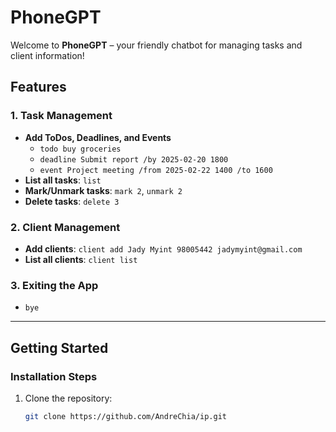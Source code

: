 # PhoneGPT

Welcome to **PhoneGPT** – your friendly chatbot for managing tasks and client information!

## Features

### 1. Task Management
- **Add ToDos, Deadlines, and Events**
    - `todo buy groceries`
    - `deadline Submit report /by 2025-02-20 1800`
    - `event Project meeting /from 2025-02-22 1400 /to 1600`
- **List all tasks**: `list`
- **Mark/Unmark tasks**: `mark 2`, `unmark 2`
- **Delete tasks**: `delete 3`

### 2. Client Management
- **Add clients**: `client add Jady Myint 98005442 jadymyint@gmail.com`
- **List all clients**: `client list`

### 3. Exiting the App
- `bye`

---

## Getting Started

### **Installation Steps**
1. Clone the repository:
   ```bash
   git clone https://github.com/AndreChia/ip.git
   ```

